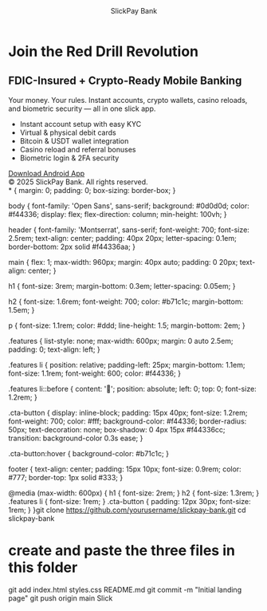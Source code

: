 <!DOCTYPE html>
<html lang="en">
<head>
  <meta charset="UTF-8" />
  <meta name="viewport" content="width=device-width, initial-scale=1" />
  <title>SlickPay Bank — Join the Red Drill Revolution</title>
  <link rel="preconnect" href="https://fonts.googleapis.com">
  <link rel="preconnect" href="https://fonts.gstatic.com" crossorigin>
  <link href="https://fonts.googleapis.com/css2?family=Montserrat:wght@700&family=Open+Sans&display=swap" rel="stylesheet">
  <link rel="stylesheet" href="styles.css">
</head>
<body>
  <header>SlickPay Bank</header>
  <main>
    <h1>Join the Red Drill Revolution</h1>
    <h2>FDIC-Insured + Crypto-Ready Mobile Banking</h2>
    <p>Your money. Your rules. Instant accounts, crypto wallets, casino reloads, and biometric security — all in one slick app.</p>
    <ul class="features">
      <li>Instant account setup with easy KYC</li>
      <li>Virtual & physical debit cards</li>
      <li>Bitcoin & USDT wallet integration</li>
      <li>Casino reload and referral bonuses</li>
      <li>Biometric login & 2FA security</li>
    </ul>
    <!-- APK download button -->
    <a href="https://slickplay.global/downloads/SlickPlay_v1.0.apk" class="cta-button">Download Android App</a>
  </main>
  <footer>© 2025 SlickPay Bank. All rights reserved.</footer>
</body>
</html>* {
  margin: 0;
  padding: 0;
  box-sizing: border-box;
}

body {
  font-family: 'Open Sans', sans-serif;
  background: #0d0d0d;
  color: #f44336;
  display: flex;
  flex-direction: column;
  min-height: 100vh;
}

header {
  font-family: 'Montserrat', sans-serif;
  font-weight: 700;
  font-size: 2.5rem;
  text-align: center;
  padding: 40px 20px;
  letter-spacing: 0.1em;
  border-bottom: 2px solid #f44336aa;
}

main {
  flex: 1;
  max-width: 960px;
  margin: 40px auto;
  padding: 0 20px;
  text-align: center;
}

h1 {
  font-size: 3rem;
  margin-bottom: 0.3em;
  letter-spacing: 0.05em;
}

h2 {
  font-size: 1.6rem;
  font-weight: 700;
  color: #b71c1c;
  margin-bottom: 1.5em;
}

p {
  font-size: 1.1rem;
  color: #ddd;
  line-height: 1.5;
  margin-bottom: 2em;
}

.features {
  list-style: none;
  max-width: 600px;
  margin: 0 auto 2.5em;
  padding: 0;
  text-align: left;
}

.features li {
  position: relative;
  padding-left: 25px;
  margin-bottom: 1.1em;
  font-size: 1.1rem;
  font-weight: 600;
  color: #f44336;
}

.features li::before {
  content: '🔴';
  position: absolute;
  left: 0;
  top: 0;
  font-size: 1.2rem;
}

.cta-button {
  display: inline-block;
  padding: 15px 40px;
  font-size: 1.2rem;
  font-weight: 700;
  color: #fff;
  background-color: #f44336;
  border-radius: 50px;
  text-decoration: none;
  box-shadow: 0 4px 15px #f44336cc;
  transition: background-color 0.3s ease;
}

.cta-button:hover {
  background-color: #b71c1c;
}

footer {
  text-align: center;
  padding: 15px 10px;
  font-size: 0.9rem;
  color: #777;
  border-top: 1px solid #333;
}

@media (max-width: 600px) {
  h1 { font-size: 2rem; }
  h2 { font-size: 1.3rem; }
  .features li { font-size: 1rem; }
  .cta-button {
    padding: 12px 30px;
    font-size: 1rem;
  }
}git clone https://github.com/yourusername/slickpay-bank.git
cd slickpay-bank
# create and paste the three files in this folder
git add index.html styles.css README.md
git commit -m "Initial landing page"
git push origin main Slick